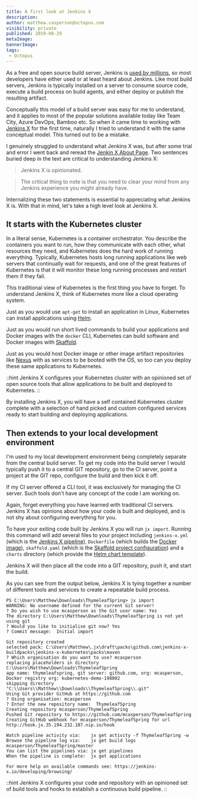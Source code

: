 ```yaml
---
title: A first look at Jenkins X
description:
author: matthew.casperson@octopus.com
visibility: private
published: 2019-08-29
metaImage:
bannerImage:
tags:
 - Octopus
---
```


As a free and open source build server, Jenkins is [used by millions](https://www.cloudbees.com/press/jenkins-community-announces-record-growth-and-innovation-2017), so most developers have either used or at least heard about Jenkins. Like most build servers, Jenkins is typically installed on a server to consume source code, execute a build process on build agents, and either deploy or publish the resulting artifact.

Conceptually this model of a build server was easy for me to understand, and it applies to most of the popular solutions available today like Team City, Azure DevOps, Bamboo etc. So when it came time to working with [Jenkins X](https://jenkins-x.io/about/) for the first time, naturally I tried to understand it with the same conceptual model. This turned out to be a mistake.

I genuinely struggled to understand what Jenkins X was, but after some trial and error I went back and reread the [Jenkin X About Page](https://jenkins-x.io/about/what/). Two sentences buried deep in the text are critical to understanding Jenkins X:

> Jenkins X is opinionated.

> The critical thing to note is that you need to clear your mind from any Jenkins experience you might already have.

Internalizing these two statements is essential to appreciating what Jenkins X is. With that in mind, let's take a high level look at Jenkins X.

## It starts with the Kubernetes cluster

In a literal sense, Kubernetes is a container orchestrator. You describe the containers you want to run, how they communicate with each other, what resources they need, and Kubernetes does the hard work of running everything. Typically, Kubernetes hosts long running applications like web servers that continually wait for requests, and one of the great features of Kubernetes is that it will monitor these long running processes and restart them if they fail.

This traditional view of Kubernetes is the first thing you have to forget. To understand Jenkins X, think of Kubernetes more like a cloud operating system.

Just as you would use `apt-get` to install an application in Linux, Kubernetes can install applications using [Helm](https://helm.sh/).

Just as you would run short lived commands to build your applications and Docker images with the `docker` CLI, Kubernetes can build software and Docker images with [Skaffold](https://github.com/GoogleContainerTools/skaffold).

Just as you would host Docker image or other image artifact repositories like [Nexus](https://www.sonatype.com/nexus-repository-sonatype) with as services to be booted with the OS, so too can you deploy these same applications to Kubernetes.

::hint
Jenkins X configures your Kubernetes cluster with an opinioned set of open source tools that allow applications to be built and deployed to Kubernetes.
::

By installing Jenkins X, you will have a self contained Kubernetes cluster complete with a selection of hand picked and custom configured services ready to start building and deploying applications.

## Then extends to your local development environment

I'm used to my local development environment being completely separate from the central build server. To get my code into the build server I would typically push it to a central GIT repository, go to the CI server, point a project at the GIT repo, configure the build and then kick it off.

If my CI server offered a CLI tool, it was exclusively for managing the CI server. Such tools don't have any concept of the code I am working on.

Again, forget everything you have learned with traditional CI servers. Jenkins X has opinions about how your code is built and deployed, and is not shy about configuring everything for you.

To have your exiting code built by Jenkins X you will run `jx import`. Running this command will add several files to your project including `jenkins-x.yml` (which is the [Jenkins X pipeline](https://jenkins-x.io/architecture/jenkins-x-pipelines/)), `Dockerfile` (which builds the [Docker image](https://docs.docker.com/engine/reference/builder/)), `skaffold.yaml` (which is the [Skaffold project configuration](https://skaffold.dev/docs/references/yaml/)) and a `charts` directory (which provide the [Helm chart template](https://helm.sh/docs/chart_template_guide/)).

Jenkins X will then place all the code into a GIT repository, push it, and start the build.

As you can see from the output below, Jenkins X is tying together a number of different tools and services to create a repeatable build process.

```
PS C:\Users\Matthew\Downloads\ThymeleafSpring> jx import
WARNING: No username defined for the current Git server!
? Do you wish to use mcasperson as the Git user name: Yes
The directory C:\Users\Matthew\Downloads\ThymeleafSpring is not yet using git
? Would you like to initialise git now? Yes
? Commit message:  Initial import

Git repository created
selected pack: C:\Users\Matthew\.jx\draft\packs\github.com\jenkins-x-buildpacks\jenkins-x-kubernetes\packs\maven
? Which organisation do you want to use? mcasperson
replacing placeholders in directory C:\Users\Matthew\Downloads\ThymeleafSpring
app name: thymeleafspring, git server: github.com, org: mcasperson, Docker registry org: kubernetes-demo-198002
skipping directory "C:\\Users\\Matthew\\Downloads\\ThymeleafSpring\\.git"
Using Git provider GitHub at https://github.com
? Using organisation: mcasperson
? Enter the new repository name:  ThymeleafSpring
Creating repository mcasperson/ThymeleafSpring
Pushed Git repository to https://github.com/mcasperson/ThymeleafSpring
Creating GitHub webhook for mcasperson/ThymeleafSpring for url http://hook.jx.35.194.232.107.nip.io/hook

Watch pipeline activity via:    jx get activity -f ThymeleafSpring -w
Browse the pipeline log via:    jx get build logs mcasperson/ThymeleafSpring/master
You can list the pipelines via: jx get pipelines
When the pipeline is complete:  jx get applications

For more help on available commands see: https://jenkins-x.io/developing/browsing/
```

::hint
Jenkins X configures your code and repository with an opinioned set of build tools and hooks to establish a continuous build pipeline. 
::
